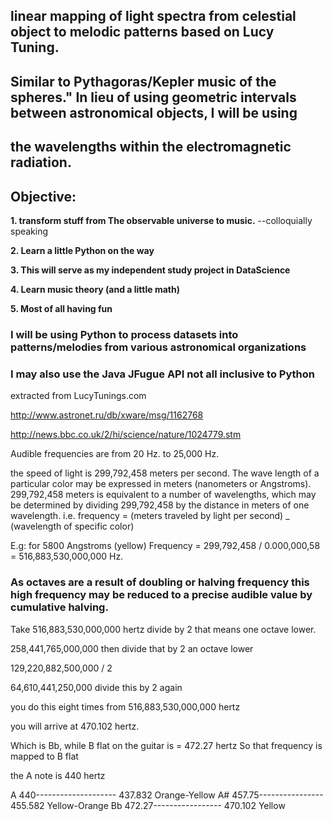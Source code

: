 ## linear mapping of light spectra from celestial object to melodic patterns based on Lucy Tuning.
## Similar to Pythagoras/Kepler music of the spheres." In lieu of using geometric intervals between astronomical objects, I will be using  
## the wavelengths within the electromagnetic radiation.

## Objective:

**1. transform stuff from The observable universe to music.** --colloquially speaking

**2. Learn a little Python on the way**

**3. This will serve as my independent study project in DataScience**

**4. Learn music theory (and a little math)**

**5. Most of all having fun**

### I will be using Python to process datasets into patterns/melodies from various astronomical organizations
### I may also use the Java JFugue API not all inclusive to Python

extracted from LucyTunings.com

http://www.astronet.ru/db/xware/msg/1162768

http://news.bbc.co.uk/2/hi/science/nature/1024779.stm

Audible frequencies are from 20 Hz. to 25,000 Hz.

the speed of light is  299,792,458 meters per second. The wave length of a particular color may be expressed in meters (nanometers or Angstroms).
299,792,458 meters is equivalent to a number of wavelengths, which may be determined by dividing 299,792,458 by the distance in meters of one wavelength.
i.e. frequency = (meters traveled by light per second) _ (wavelength of specific color)

E.g: for 5800 Angstroms (yellow) Frequency = 299,792,458 / 0.000,000,58 = 516,883,530,000,000 Hz.

### As octaves are a result of doubling or halving frequency this high frequency may be reduced to a precise audible value by cumulative halving.

Take 516,883,530,000,000 hertz divide by 2 that means one octave lower.

258,441,765,000,000 then divide that by 2 an octave lower

129,220,882,500,000 / 2

64,610,441,250,000 divide this by 2 again

you do this eight times from 516,883,530,000,000 hertz

you will arrive at 470.102 hertz.

Which is Bb, while B flat on the guitar is =  472.27 hertz
So that frequency is mapped to B flat

the A note is 440 hertz

A 440-------------------- 437.832 Orange-Yellow
A# 457.75----------------   455.582 Yellow-Orange
Bb 472.27-----------------    470.102 Yellow
